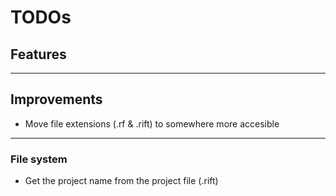 # TODOs

## Features

---

## Improvements
- Move file extensions (.rf & .rift) to somewhere more accesible

---

### File system
- Get the project name from the project file (.rift)

